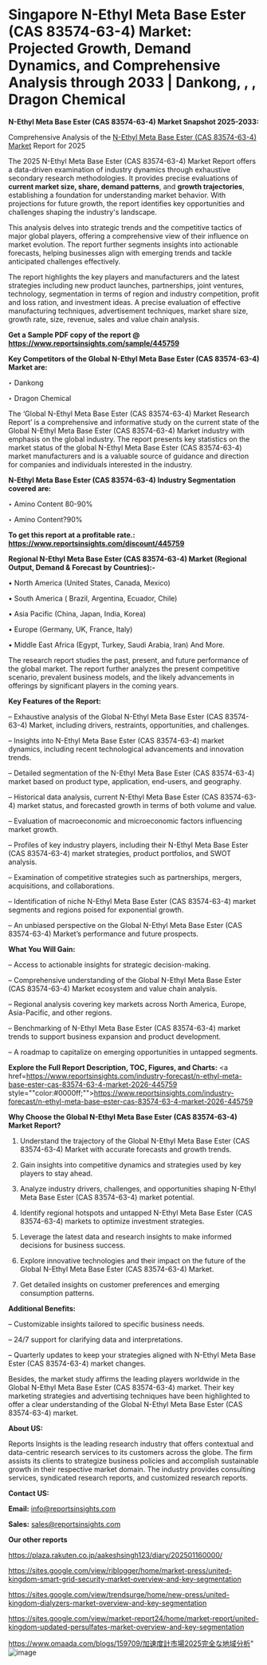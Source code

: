 # Singapore N-Ethyl Meta Base Ester (CAS 83574-63-4) Market: Projected Growth, Demand Dynamics, and Comprehensive Analysis through 2033 | Dankong, , , Dragon Chemical

<strong>N-Ethyl Meta Base Ester (CAS 83574-63-4) Market Snapshot 2025-2033:</strong>

Comprehensive Analysis of the <a href=https://www.reportsinsights.com/sample/445759>N-Ethyl Meta Base Ester (CAS 83574-63-4) Market</a> Report for 2025

The 2025 N-Ethyl Meta Base Ester (CAS 83574-63-4) Market Report offers a data-driven examination of industry dynamics through exhaustive secondary research methodologies. It provides precise evaluations of <strong>current market size, share, demand patterns</strong>, and <strong>growth trajectories</strong>, establishing a foundation for understanding market behavior. With projections for future growth, the report identifies key opportunities and challenges shaping the industry's landscape.

This analysis delves into strategic trends and the competitive tactics of major global players, offering a comprehensive view of their influence on market evolution. The report further segments insights into actionable forecasts, helping businesses align with emerging trends and tackle anticipated challenges effectively.

The report highlights the key players and manufacturers and the latest strategies including new product launches, partnerships, joint ventures, technology, segmentation in terms of region and industry competition, profit and loss ration, and investment ideas. A precise evaluation of effective manufacturing techniques, advertisement techniques, market share size, growth rate, size, revenue, sales and value chain analysis.

<strong>Get a Sample PDF copy of the report @ <a href=https://www.reportsinsights.com/sample/445759 style=color:#0000ff;>https://www.reportsinsights.com/sample/445759</a></strong>

<strong>Key Competitors of the Global N-Ethyl Meta Base Ester (CAS 83574-63-4) Market are:</strong>

‣ Dankong

‣ Dragon Chemical

The ‘Global N-Ethyl Meta Base Ester (CAS 83574-63-4) Market Research Report’ is a comprehensive and informative study on the current state of the Global N-Ethyl Meta Base Ester (CAS 83574-63-4) Market industry with emphasis on the global industry. The report presents key statistics on the market status of the global N-Ethyl Meta Base Ester (CAS 83574-63-4) market manufacturers and is a valuable source of guidance and direction for companies and individuals interested in the industry.

<strong>N-Ethyl Meta Base Ester (CAS 83574-63-4) Industry Segmentation covered are:</strong>

‣ Amino Content 80-90%

‣ Amino Content?90%

<strong>To get this report at a profitable rate.: <a href=https://www.reportsinsights.com/discount/445759 style=color:#0000ff;>https://www.reportsinsights.com/discount/445759</a></strong>

<strong>Regional N-Ethyl Meta Base Ester (CAS 83574-63-4) Market (Regional Output, Demand &amp; Forecast by Countries):-</strong>

• North America (United States, Canada, Mexico)

• South America ( Brazil, Argentina, Ecuador, Chile)

• Asia Pacific (China, Japan, India, Korea)

• Europe (Germany, UK, France, Italy)

• Middle East Africa (Egypt, Turkey, Saudi Arabia, Iran) And More.

The research report studies the past, present, and future performance of the global market. The report further analyzes the present competitive scenario, prevalent business models, and the likely advancements in offerings by significant players in the coming years.

<strong>Key Features of the Report:</strong>

– Exhaustive analysis of the Global N-Ethyl Meta Base Ester (CAS 83574-63-4) Market, including drivers, restraints, opportunities, and challenges.

– Insights into N-Ethyl Meta Base Ester (CAS 83574-63-4) market dynamics, including recent technological advancements and innovation trends.

– Detailed segmentation of the N-Ethyl Meta Base Ester (CAS 83574-63-4) market based on product type, application, end-users, and geography.

– Historical data analysis, current N-Ethyl Meta Base Ester (CAS 83574-63-4) market status, and forecasted growth in terms of both volume and value.

– Evaluation of macroeconomic and microeconomic factors influencing market growth.

– Profiles of key industry players, including their N-Ethyl Meta Base Ester (CAS 83574-63-4) market strategies, product portfolios, and SWOT analysis.

– Examination of competitive strategies such as partnerships, mergers, acquisitions, and collaborations.

– Identification of niche N-Ethyl Meta Base Ester (CAS 83574-63-4) market segments and regions poised for exponential growth.

– An unbiased perspective on the Global N-Ethyl Meta Base Ester (CAS 83574-63-4) Market’s performance and future prospects.

<strong>What You Will Gain:</strong>

– Access to actionable insights for strategic decision-making.

– Comprehensive understanding of the Global N-Ethyl Meta Base Ester (CAS 83574-63-4) Market ecosystem and value chain analysis.

– Regional analysis covering key markets across North America, Europe, Asia-Pacific, and other regions.

– Benchmarking of N-Ethyl Meta Base Ester (CAS 83574-63-4) market trends to support business expansion and product development.

– A roadmap to capitalize on emerging opportunities in untapped segments.

<strong>Explore the Full Report Description, TOC, Figures, and Charts:</strong>
<a href=https://www.reportsinsights.com/industry-forecast/n-ethyl-meta-base-ester-cas-83574-63-4-market-2026-445759 style=""color:#0000ff;"">https://www.reportsinsights.com/industry-forecast/n-ethyl-meta-base-ester-cas-83574-63-4-market-2026-445759</a>

<strong>Why Choose the Global N-Ethyl Meta Base Ester (CAS 83574-63-4) Market Report?</strong>

1. Understand the trajectory of the Global N-Ethyl Meta Base Ester (CAS 83574-63-4) Market with accurate forecasts and growth trends.

2. Gain insights into competitive dynamics and strategies used by key players to stay ahead.

3. Analyze industry drivers, challenges, and opportunities shaping N-Ethyl Meta Base Ester (CAS 83574-63-4) market potential.

4. Identify regional hotspots and untapped N-Ethyl Meta Base Ester (CAS 83574-63-4) markets to optimize investment strategies.

5. Leverage the latest data and research insights to make informed decisions for business success.

6. Explore innovative technologies and their impact on the future of the Global N-Ethyl Meta Base Ester (CAS 83574-63-4) Market.

7. Get detailed insights on customer preferences and emerging consumption patterns.

<strong>Additional Benefits:</strong>

– Customizable insights tailored to specific business needs.

– 24/7 support for clarifying data and interpretations.

– Quarterly updates to keep your strategies aligned with N-Ethyl Meta Base Ester (CAS 83574-63-4) market changes.

Besides, the market study affirms the leading players worldwide in the Global N-Ethyl Meta Base Ester (CAS 83574-63-4) market. Their key marketing strategies and advertising techniques have been highlighted to offer a clear understanding of the Global N-Ethyl Meta Base Ester (CAS 83574-63-4) market.

<strong><strong>About US</strong>:</strong>

Reports Insights is the leading research industry that offers contextual and data-centric research services to its customers across the globe. The firm assists its clients to strategize business policies and accomplish sustainable growth in their respective market domain. The industry provides consulting services, syndicated research reports, and customized research reports.

<strong>Contact US:</strong>

<p class=><b>Email:</b> <a href=mailto:info@reportsinsights.com>info@reportsinsights.com</a></p>
<p class=><b>Sales:</b> <a href=mailto:sales@reportsinsights.com>sales@reportsinsights.com</a></p>

<strong>Our other reports</strong>

<a href=https://plaza.rakuten.co.jp/aakeshsingh123/diary/202501160000/>https://plaza.rakuten.co.jp/aakeshsingh123/diary/202501160000/</a>

<a href=https://sites.google.com/view/riblogger/home/market-press/united-kingdom-smart-grid-security-market-overview-and-key-segmentation>https://sites.google.com/view/riblogger/home/market-press/united-kingdom-smart-grid-security-market-overview-and-key-segmentation</a>

<a href=https://sites.google.com/view/trendsurge/home/new-press/united-kingdom-dialyzers-market-overview-and-key-segmentation>https://sites.google.com/view/trendsurge/home/new-press/united-kingdom-dialyzers-market-overview-and-key-segmentation</a>

<a href=https://sites.google.com/view/market-report24/home/market-report/united-kingdom-updated-persulfates-market-overview-and-key-segmentation>https://sites.google.com/view/market-report24/home/market-report/united-kingdom-updated-persulfates-market-overview-and-key-segmentation</a>

<a href=https://www.omaada.com/blogs/159709/加速度計市場2025完全な地域分析>https://www.omaada.com/blogs/159709/加速度計市場2025完全な地域分析</a>"
![image](https://github.com/user-attachments/assets/5bc03e57-65ec-4742-9263-f84c94751dde)

